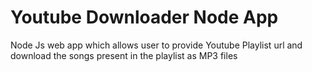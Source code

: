 # Youtube Downloader Node App
Node Js web app which allows user to provide Youtube Playlist url and download the songs present in the playlist as MP3 files
